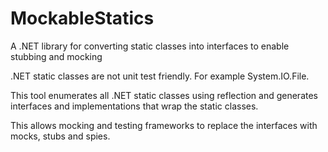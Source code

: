 MockableStatics
===============

A .NET library for converting static classes into interfaces to enable stubbing and mocking

.NET static classes are not unit test friendly. For example System.IO.File.

This tool enumerates all .NET static classes using reflection and generates interfaces and implementations that wrap the static classes.

This allows mocking and testing frameworks to replace the interfaces with mocks, stubs and spies.
